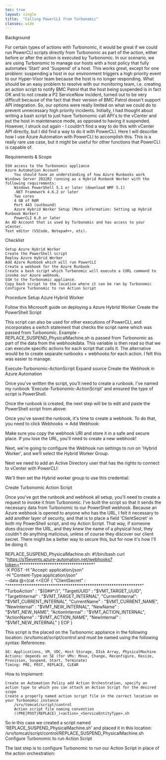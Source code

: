 ```yaml
---
toc: true
layout: single
title:  "Calling PowerCLI from Turbonomic"
classes: wide
---
```


Background

For certain types of actions with Turbonomic, it would be great if we could run PowerCLI scripts directly from Turbonomic as part of the action, either before or after the action is executed by Turbonomic.  In our scenario, we are using Turbonomic to manage our hosts with a host policy that fully automates 'Start' and 'Suspend' of a host.  This works great, except for one problem: suspending a host in our environment triggers a high priority event to our Hyper-Visor team because the host is no longer responding.  What should be an easy problem to resolve with our monitoring team, i.e. creating an action script to notify BMC Patrol that the host being suspended is in fact OK and to not create a P2 ServiceNow incident, turned out to be very difficult because of the fact that their version of BMC Patrol doesn't support API integration.  So, our options were really limited on what we could do to prevent unnecessary high priority incidents.  Initially, I had thought about writing a bash script to just have Turbonomic call API's to the vCenter and put the host in maintenance mode, as opposed to having it suspended.  However, I struck out again - I couldn't find a way to do this with vCenter API directly, but I did find a way to do it with PowerCLI.  Here I will describe how I use Azure Automation with PowerCLI to accomplish this.  This is a really rare use case, but it might be useful for other functions that PowerCLI is capable of.


Requirements & Scope

    SSH access to the Turbonomic appliance
    Azure Automation Account
        You should have an understanding of how Azure Runbooks work
    Windows Server 2012R2 running as a Hybrid Runbook Worker with the following requirements:
        Windows PowerShell 5.1 or later (download WMF 5.1)
        .NET Framework 4.6.2 or later
        Two cores
        4 GB of RAM
        Port 443 (outbound)
        Azure Hybrid Worker Setup (More information: Setting up Hybrid Runbook Worker)
        PowerCLI 6.0 or later
    An AD Account that is used by Turbonomic and has access to your vCenter.
    Text editor (VSCode, Notepad++, etc).

Checklist

    Setup Azure Hybrid Worker
    Create the PowerShell script
    Deploy Azure Hybrid Worker
    Add Azure Runbook which will run PowerCLI
    Create a webhook for the Azure Runbook
    Create a bash script which Turbonomic will execute a CURL command to invoke our Azure webhook.
    SSH to the Turbonomic appliance.
    Copy bash script to the location where it can be ran by Turbonomic
    Configure Turbonomic to run Action Script

Procedure
Setup Azure Hybrid Worker

Follow this Microsoft guide on deploying a Azure Hybrid Worker
Create the PowerShell Script

This script can also be used for other executions of PowerCLI, and incorporates a switch statement that checks the script name which was passed from Turbonomic.  Example - REPLACE_SUSPEND_PhysicalMachine.sh is passed from Turbonomic as part of the data from the webhookdata.  This variable is then read so that we can execute specific actions for each script that calls it.  The alternative would be to create separate runbooks + webhooks for each action.  I felt this was easier to manage.


Execute-Turbonomic-ActionScript  Expand source
Create the Webhook in Azure Automation

Once you've written the script, you'll need to create a runbook.  I've named my runbook 'Execute-Turbonomic-ActionScript' and ensured the type of script is PowerShell.



Once the runbook is created, the next step will be to edit and paste the PowerShell script from above:


Once you've saved the runbook, it's time to create a webhook.  To do that, you need to click Webhooks → Add Webhook:


Make sure you copy the webhook URI and store it in a safe and secure place.  If you lose the URL, you'll need to create a new webhook!


Next, we're going to configure the Webhook run settings to run on 'Hybrid Worker', and we'll select the Hybrid Worker Group.


Next we need to add an Active Directory user that has the rights to connect to vCenter with PowerCLI:


We'll then set the Hybrid worker group to use this credential:


Create Turbonomic Action Script

Once you've got the runbook and webhook all setup, you'll need to create a request to invoke it from Turbonomic.  I've built the script so that it sends the necessary data from Turbonomic to our PowerShell webhook.  Because an Azure webhook is opened to anyone who has the URL, I felt it necessary to add another layer of security, and that is to place a field 'ClientSecret' in both my PowerShell script, and my Action Script.  That way, if someone does discover the URL, and they knew the name of a physical host, they couldn't do anything malicious, unless of course they discover our client secret.  There might be a better way to secure this, but for now it's how I'll be doing it.
	
REPLACE_SUSPEND_PhysicalMachine.sh:
#!/bin/bash
curl "https://s15events.azure-automation.net/webhooks?token=**********************************" \
-X POST
-H "Accept: application/json" \
-H "Content-Type:application/json" \
--data @<(cat <<EOF
{
    "ClientSecret"   : "**************************************************************"
    "TurboAction"    : "${0##*/}",
    "TargetUUID"     : "$VMT_TARGET_UUID",
    "TargetInternal" : "$VMT_TARGET_INTERNAL",
    "CurrentInternal": "$VMT_CURRENT_INTERNAL",
    "CurrentName"    : "$VMT_CURRENT_NAME",
    "NewInternal"    : "$VMT_NEW_INTERNAL",
    "NewName"        : "$VMT_NEW_NAME",
    "ActionInternal" : "$VMT_ACTION_INTERNAL",
    "ActionName"     : "$VMT_ACTION_NAME",
    "NewInternal"    : "$VMT_NEW_INTERNAL"
    }
EOF
)

This script is the placed on the Turbonomic appliance in the following location: /srv/tomcat/script/control and must be named using the following syntax:
References:

    SE: Applications, VM, VDC, Host Storage, DIsk Array, PhysicalMachine
    Actions: depends on SE (for VMs: Move, Change, Reconfigure, Resize, Provision, Suspend, Start, Terminate)
    Timing: PRE, POST, REPLACE, CLEAR

How to Implement:

    Create an Automation Policy add Action Orchestration, specify an action type to which you can attach an Action Script for the desired scope
    Create a properly named action script file in the correct location on your Turbonomic instance
        /srv/tomcat/script/control
        Action script file naming convention
        ((PRE|POST|REPLACE)_)<action>_<ServiceEntityType>.sh

So in this case we created a script named 'REPLACE_SUSPEND_PhysicalMachine.sh' and placed it in this location: /srv/tomcat/script/control/REPLACE_SUSPEND_PhysicalMachine.sh
Configure Turbonomic to run Action Script

The last step is to configure Turbonomic to run our Action Script in place of the action orchestration:

